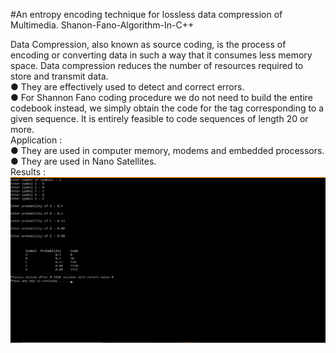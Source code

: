 #An entropy encoding technique for lossless data compression of Multimedia.
                                                     Shanon-Fano-Algorithm-In-C++

Data Compression, also known as source coding, is the process of
encoding or converting data in such a way that it consumes less memory
space. Data compression reduces the number of resources required to
store and transmit data.
<br>
● They are effectively used to detect and correct errors.<br>
● For Shannon Fano coding procedure we do not need to build the entire
codebook instead, we simply obtain the code for the tag corresponding to
a given sequence. It is entirely feasible to code sequences of length 20 or
more.
<br>
Application :<br>
● They are used in computer memory, modems and embedded processors.<br>
● They are used in Nano Satellites.
<br>
Results :
<br>
![](https://github.com/nainshree-raj/Shanon-Fano-Algorithm/blob/main/Screenshot%20(26).png)
